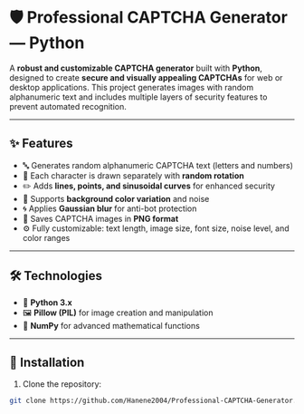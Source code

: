 # 🛡️ Professional CAPTCHA Generator — Python

A **robust and customizable CAPTCHA generator** built with **Python**, designed to create **secure and visually appealing CAPTCHAs** for web or desktop applications. This project generates images with random alphanumeric text and includes multiple layers of security features to prevent automated recognition.  

---

## ✨ Features
- 🔤 Generates random alphanumeric CAPTCHA text (letters and numbers)  
- 🔄 Each character is drawn separately with **random rotation**  
- ✏️ Adds **lines, points, and sinusoidal curves** for enhanced security  
- 🎨 Supports **background color variation** and noise  
- 🌀 Applies **Gaussian blur** for anti-bot protection  
- 💾 Saves CAPTCHA images in **PNG format**  
- ⚙️ Fully customizable: text length, image size, font size, noise level, and color ranges  

---

## 🛠️ Technologies
- 🐍 **Python 3.x**  
- 🖼️ **Pillow (PIL)** for image creation and manipulation  
- 🔢 **NumPy** for advanced mathematical functions  

---

## 🚀 Installation
1. Clone the repository:
```bash
git clone https://github.com/Hanene2004/Professional-CAPTCHA-Generator.git
